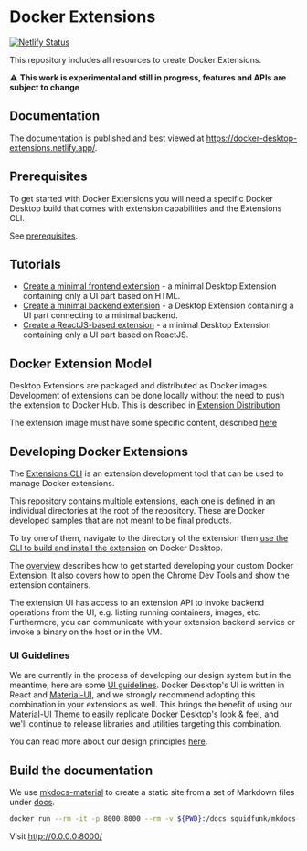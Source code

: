 # Docker Extensions

[![Netlify Status](https://api.netlify.com/api/v1/badges/883a0d5e-15c4-471b-a3e3-84cf27d2fced/deploy-status)](https://app.netlify.com/sites/docker-desktop-extensions/deploys)

This repository includes all resources to create Docker Extensions.

:warning: **This work is experimental and still in progress, features and APIs are subject to change**

## Documentation

The documentation is published and best viewed at https://docker-desktop-extensions.netlify.app/.

## Prerequisites

To get started with Docker Extensions you will need a specific Docker Desktop build that comes with extension capabilities and the Extensions CLI.

See [prerequisites](docs/index.md#prerequisites).

## Tutorials

- [Create a minimal frontend extension](docs/tutorials/minimal-frontend-extension.md) - a minimal Desktop Extension containing only a UI part based on HTML.
- [Create a minimal backend extension](docs/tutorials/minimal-backend-extension.md) - a Desktop Extension containing a UI part connecting to a minimal backend.
- [Create a ReactJS-based extension](docs/tutorials/react-extension.md) - a minimal Desktop Extension containing only a UI part based on ReactJS.

## Docker Extension Model

Desktop Extensions are packaged and distributed as Docker images.
Development of extensions can be done locally without the need to push the extension to Docker Hub.
This is described in [Extension Distribution](docs/extensions/DISTRIBUTION.md).

The extension image must have some specific content, described [here](docs/extensions/METADATA.md)

## Developing Docker Extensions

The [Extensions CLI](docs/dev/cli/usage.md) is an extension development tool that can be used to manage Docker extensions.

This repository contains multiple extensions, each one is defined in an individual directories at the root of the repository.
These are Docker developed samples that are not meant to be final products.

To try one of them, navigate to the directory of the extension then [use the CLI to build and install the extension](docs/dev/cli/build-test-install-extension.md) on Docker Desktop.

The [overview](docs/dev/overview.md) describes how to get started developing your custom Docker Extension. It also covers how to open the Chrome Dev Tools and show the extension containers.

The extension UI has access to an extension API to invoke backend operations from the UI, e.g. listing running containers, images, etc.
Furthermore, you can communicate with your extension backend service or invoke a binary on the host or in the VM.

### UI Guidelines

We are currently in the process of developing our design system but in the meantime, here are some [UI guidelines](https://www.figma.com/file/U7pLWfEf6IQKUHLhdateBI/Docker-Design-Guidelines?node-id=1%3A28771). Docker Desktop's UI is written in React and [Material-UI](https://mui.com/), and we strongly recommend adopting this combination in your extensions as well. This brings the benefit of using our [Material-UI Theme](https://www.npmjs.com/package/@docker/docker-mui-theme) to easily replicate Docker Desktop's look & feel, and we'll continue to release libraries and utilities targeting this combination. 

You can read more about our design principles [here](/docs/design/design-overview.md).

## Build the documentation

We use [mkdocs-material](https://squidfunk.github.io/mkdocs-material/) to create a static site from a set of Markdown files under [docs](./docs).

```bash
docker run --rm -it -p 8000:8000 --rm -v ${PWD}:/docs squidfunk/mkdocs-material
```

Visit http://0.0.0.0:8000/
